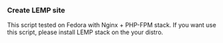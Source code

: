 ### Create LEMP site
This script tested on Fedora with Nginx + PHP-FPM stack. If you want use this script, please install LEMP stack on the your distro.